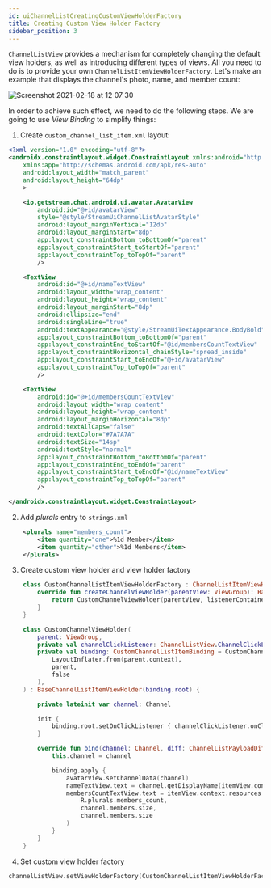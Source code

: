 ```yaml
---
id: uiChannelListCreatingCustomViewHolderFactory
title: Creating Custom View Holder Factory
sidebar_position: 3
---
```

`ChannelListView` provides a mechanism for completely changing the default view holders, as well as introducing different types of views. All you need to do is to provide your own `ChannelListItemViewHolderFactory`. Let's make an example that displays the channel's photo, name, and member count:

![Screenshot 2021-02-18 at 12 07 30](https://user-images.githubusercontent.com/17440581/108349150-f0b6ee00-71e2-11eb-9422-aab8434cbcd7.png)

In order to achieve such effect, we need to do the following steps. We are going to use _View Binding_ to simplify things:
1. Create `custom_channel_list_item.xml` layout:
```xml
<?xml version="1.0" encoding="utf-8"?>
<androidx.constraintlayout.widget.ConstraintLayout xmlns:android="http://schemas.android.com/apk/res/android"
    xmlns:app="http://schemas.android.com/apk/res-auto"
    android:layout_width="match_parent"
    android:layout_height="64dp"
    >

    <io.getstream.chat.android.ui.avatar.AvatarView
        android:id="@+id/avatarView"
        style="@style/StreamUiChannelListAvatarStyle"
        android:layout_marginVertical="12dp"
        android:layout_marginStart="8dp"
        app:layout_constraintBottom_toBottomOf="parent"
        app:layout_constraintStart_toStartOf="parent"
        app:layout_constraintTop_toTopOf="parent"
        />

    <TextView
        android:id="@+id/nameTextView"
        android:layout_width="wrap_content"
        android:layout_height="wrap_content"
        android:layout_marginStart="8dp"
        android:ellipsize="end"
        android:singleLine="true"
        android:textAppearance="@style/StreamUiTextAppearance.BodyBold"
        app:layout_constraintBottom_toBottomOf="parent"
        app:layout_constraintEnd_toStartOf="@id/membersCountTextView"
        app:layout_constraintHorizontal_chainStyle="spread_inside"
        app:layout_constraintStart_toEndOf="@+id/avatarView"
        app:layout_constraintTop_toTopOf="parent"
        />

    <TextView
        android:id="@+id/membersCountTextView"
        android:layout_width="wrap_content"
        android:layout_height="wrap_content"
        android:layout_marginHorizontal="8dp"
        android:textAllCaps="false"
        android:textColor="#7A7A7A"
        android:textSize="14sp"
        android:textStyle="normal"
        app:layout_constraintBottom_toBottomOf="parent"
        app:layout_constraintEnd_toEndOf="parent"
        app:layout_constraintStart_toEndOf="@id/nameTextView"
        app:layout_constraintTop_toTopOf="parent"
        />

</androidx.constraintlayout.widget.ConstraintLayout>
```
2. Add _plurals_ entry to `strings.xml`
```xml
    <plurals name="members_count">
        <item quantity="one">%1d Member</item>
        <item quantity="other">%1d Members</item>
    </plurals>
```
3. Create custom view holder and view holder factory
```kotlin
    class CustomChannelListItemViewHolderFactory : ChannelListItemViewHolderFactory() {
        override fun createChannelViewHolder(parentView: ViewGroup): BaseChannelListItemViewHolder {
            return CustomChannelViewHolder(parentView, listenerContainer.channelClickListener)
        }
    }

    class CustomChannelViewHolder(
        parent: ViewGroup,
        private val channelClickListener: ChannelListView.ChannelClickListener,
        private val binding: CustomChannelListItemBinding = CustomChannelListItemBinding.inflate(
            LayoutInflater.from(parent.context),
            parent,
            false
        ),
    ) : BaseChannelListItemViewHolder(binding.root) {

        private lateinit var channel: Channel

        init {
            binding.root.setOnClickListener { channelClickListener.onClick(channel) }
        }

        override fun bind(channel: Channel, diff: ChannelListPayloadDiff) {
            this.channel = channel

            binding.apply {
                avatarView.setChannelData(channel)
                nameTextView.text = channel.getDisplayName(itemView.context)
                membersCountTextView.text = itemView.context.resources.getQuantityString(
                    R.plurals.members_count,
                    channel.members.size,
                    channel.members.size
                )
            }
        }
    }
```
4. Set custom view holder factory
```kotlin
channelListView.setViewHolderFactory(CustomChannelListItemViewHolderFactory())
```
